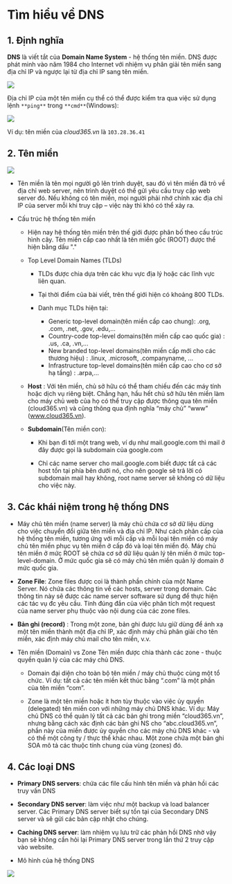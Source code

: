 # Tìm hiểu về DNS

## 1. Định nghĩa

**DNS** là viết tắt của **Domain Name System** - hệ thống tên miền. DNS được phát minh vào năm 1984 cho Internet với nhiệm vụ phân giải tên miền sang địa chỉ IP và ngược lại từ địa chỉ IP sang tên miền.

<img src=https://image.prntscr.com/image/Ed8KBmTnRweJ2c5nggJHEw.png>

Địa chỉ IP của một tên miền cụ thể có thể được kiểm tra qua việc sử dụng lệnh `**ping**` trong `**cmd**`(Windows):

<img src=https://image.prntscr.com/image/i4Rr4zLETiaXc3ypFLTi6A.png>

Ví dụ: tên miền của *cloud365.vn* là `103.28.36.41`

## 2. Tên miền

<img src=https://image.prntscr.com/image/D0AGSRn2TLyJYjDnbi8YLg.png>

- Tên miền là tên mọi người gõ lên trình duyệt, sau đó vì tên miền đã trỏ về địa chỉ web server, nên trình duyệt có thể gửi yêu cầu truy cập web server đó. Nếu không có tên miền, mọi người phải nhớ chính xác địa chỉ IP của server mỗi khi truy cập – việc này thì khó có thể xảy ra.

- Cấu trúc hệ thống tên miền 
    - Hiện nay hệ thống tên miền trên thế giới được phân bố theo cấu trúc hình cây. Tên miền cấp cao nhất là tên miền gốc (ROOT) được thể hiện bằng dấu "."
    - Top Level Domain Names (TLDs)
        - TLDs được chia dựa trên các khu vực địa lý hoặc các lĩnh vực liên quan.

        - Tại thời điểm của bài viết, trên thế giới hiện có khoảng 800 TLDs.

        - Danh mục TLDs hiện tại:

            - Generic top-level domain(tên miền cấp cao chung): .org, .com, .net, .gov, .edu,...
            - Country-code top-level domains(tên miền cấp cao quốc gia) : .us, .ca, .vn,...
            - New branded top-level domains(tên miền cấp mới cho các thương hiệu) : .linux, .microsoft, .companyname, ...
            - Infrastructure top-level domains(tên miền cấp cao cho cơ sở hạ tầng) : .arpa,...

    - **Host** : Với tên miền, chủ sở hữu có thể tham chiếu đến các máy tính hoặc dịch vụ riêng biệt. Chẳng hạn, hầu hết chủ sở hữu tên miền làm cho máy chủ web của họ có thể truy cập được thông qua tên miền (cloud365.vn) và cũng thông qua định nghĩa “máy chủ” “www” (www.cloud365.vn).
    - **Subdomain**(Tên miền con): 
        - Khi bạn đi tới một trang web, ví dụ như mail.google.com thì mail ở đây được gọi là subdomain của google.com

        - Chỉ các name server cho mail.google.com biết được tất cả các host tồn tại phía bên dưới nó, cho nên google sẽ trả lời có subdomain mail hay không, root name server sẽ không có dữ liệu cho việc này.
## 3. Các khái niệm trong hệ thống DNS

- Máy chủ tên miền (name server) là máy chủ chứa cơ sở dữ liệu dùng cho việc chuyển đổi giữa tên miền và địa chỉ IP. Như cách phân cấp của hệ thống tên miền, tương ứng với mỗi cấp và mỗi loại tên miền có máy chủ tên miền phục vụ tên miền ở cấp đó và loại tên miền đó. Máy chủ tên miền ở mức ROOT sẽ chứa cơ sở dữ liệu quản lý tên miền ở mức top-level-domain. Ở mức quốc gia sẽ có máy chủ tên miền quản lý domain ở mức quốc gia.

- **Zone File**: Zone files được coi là thành phần chính của một Name Server. Nó chứa các thông tin về các hosts, server trong domain. Các thông tin này sẽ được các name server software sử dụng để thực hiện các tác vụ đc yêu cầu. Tính đúng đắn của việc phân tích một request của name server phụ thuộc vào nội dung của các zone files.

- **Bản ghi (record)** : Trong một zone, bản ghi được lưu giữ dùng để ánh xạ một tên miền thành một địa chỉ IP, xác định máy chủ phân giải cho tên miền, xác định máy chủ mail cho tên miền, v.v.

- Tên miền (Domain) vs Zone Tên miền được chia thành các zone - thuộc quyền quản lý của các máy chủ DNS.

    - Domain đại diện cho toàn bộ tên miền / máy chủ thuộc cùng một tổ chức. Ví dụ: tất cả các tên miền kết thúc bằng “.com” là một phần của tên miền “com”.

    - Zone là một tên miền hoặc ít hơn tùy thuộc vào việc ủy quyền (delegated) tên miền con với những máy chủ DNS khác. Ví dụ: Máy chủ DNS có thể quản lý tất cả các bản ghi trong miền “cloud365.vn”, nhưng bằng cách xác định các bản ghi NS cho “abc.cloud365.vn”, phần này của miền được ủy quyền cho các máy chủ DNS khác - và có thể một công ty / thực thể khác nhau. Một zone chứa một bản ghi SOA mô tả các thuộc tính chung của vùng (zones) đó.

## 4. Các loại DNS

- **Primary DNS servers**: chứa các file cấu hình tên miền và phản hồi các truy vấn DNS
- **Secondary DNS server**: làm việc như một backup và load balancer server. Các Primary DNS server biết sự tồn tại của Secondary DNS server và sẽ gửi các bản cập nhật cho chúng.

- **Caching DNS server**: làm nhiệm vụ lưu trữ các phản hồi DNS nhờ vậy bạn sẽ không cần hỏi lại Primary DNS server trong lần thứ 2 truy cập vào website.

- Mô hình của hệ thống DNS

<img src="https://image.prntscr.com/image/OeIWreSfQNqaBfVcrwFeDQ.png">




